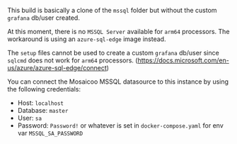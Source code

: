 This build is basically a clone of the `mssql` folder but without the custom `grafana` db/user created.

At this moment, there is no `MSSQL Server` available for `arm64` processors. The workaround is using an `azure-sql-edge` image instead.

The `setup` files cannot be used to create a custom `grafana` db/user since `sqlcmd` does not work for `arm64` processors.
(https://docs.microsoft.com/en-us/azure/azure-sql-edge/connect)

You can connect the Mosaicoo MSSQL datasource to this instance by using the following credentials:
  * Host: `localhost`
  * Database: `master`
  * User: `sa`
  * Password: `Password!` or whatever is set in `docker-compose.yaml` for env var `MSSQL_SA_PASSWORD`